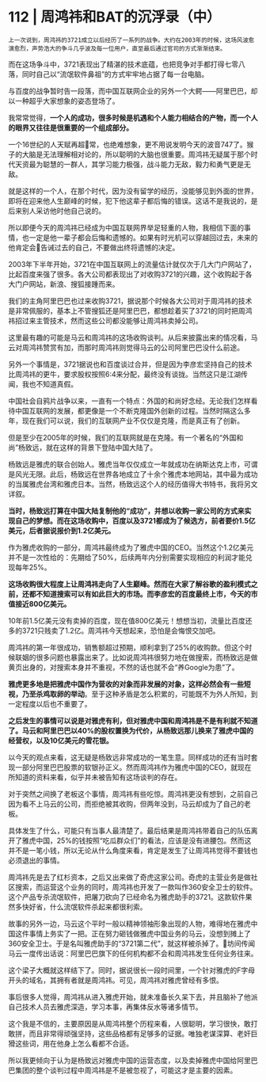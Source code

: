 # 112 | 周鸿祎和BAT的沉浮录（中）

    上一次说到，周鸿祎的3721成立以后经历了一系列的战争。大约在2003年的时候，这场风波愈演愈烈，声势浩大的争斗几乎波及每一位用户，直至最后通过官司的方式渐渐结束。

而在这场争斗中，3721表现出了精湛的技术底蕴，也把竞争对手都打得七零八落，同时自己以“流氓软件鼻祖”的方式牢牢地占据了每一台电脑。

与百度的战争暂时告一段落，而中国互联网企业的另外一个大鳄——阿里巴巴，却以一种超乎大家想象的姿态登场了。

我常常觉得，**一个人的成功，很多时候是机遇和个人能力相结合的产物，而一个人的眼界又往往是很重要的一个组成部分。**

一个16世纪的人天赋再超常，也绝难想象，更不用说发明今天的波音747了。猴子的大脑是无法理解相对论的，所以聪明的大脑也很重要。周鸿祎无疑属于那个时代天资最为聪慧的一群人，其学习能力极强，战斗能力无敌，毅力和勇气更是无敌。

就是这样的一个人，在那个时代，因为没有留学的经历，没能够见到外面的世界，即将在迎来他人生巅峰的时候，犯下他这辈子都后悔的错误。这话不是我说的，是后来别人采访他时他自己说的。

所以即便今天的周鸿祎已经成为中国互联网界举足轻重的人物，我相信下面的事情，也一定是他一辈子都会后悔和遗憾的。如果有时光机可以穿越回过去，未来的他肯定会告诫过去的自己，不要做出终将遗憾的决定。

2003年下半年开始，3721在中国互联网上的流量估计就仅次于几大门户网站了，比起百度来强了很多。各大公司都表现出了对收购3721的兴趣，这个收购起于各大门户网站，新浪、搜狐接踵而来。

我们的主角阿里巴巴也过来收购3721，据说那个时候各大公司对于周鸿祎的技术是非常佩服的，基本上不管搜狐还是阿里巴巴，都想趁着买了3721的同时把周鸿祎招过来主管技术，然而这些公司都没能够让周鸿祎卖掉公司。

这里最有趣的可能是马云和周鸿祎的这场收购谈判。从后来披露出来的情况看，马云对周鸿祎赞赏有加，而那时周鸿祎则觉得马云的公司阿里巴巴没什么前途。

另外一个事情是，3721据说也和百度谈过合并，但是因为李彦宏坚持自己的技术比周鸿祎的更牛，要求股权按照6:4来分配，最终没有谈拢。当然这只是江湖传闻，我也不知道真假。

中国社会自鸦片战争以来，一直有一个特点：外国的和尚好念经。无论我们怎样看待中国互联网的发展，都更像是一个不断克隆国外创新的过程。当然时隔这么多年，现在我们可以说，我们的互联网产业不仅仅是克隆，而是真正有了创新。

但是至少在2005年的时候，我们的互联网就是在克隆。有一个著名的“外国和尚”杨致远，就在这样的背景下登陆中国大陆了。

杨致远是雅虎的联合创始人。雅虎当年仅仅成立一年就成功在纳斯达克上市，可谓是风光无限。此后，杨致远在世界各地成立了十余个雅虎本地网站，其中最为成功的当属雅虎台湾和雅虎日本。当然，杨致远这个人的经历值得大书特书，我将另文详叙。

**当时，杨致远打算在中国大陆复制他的“成功”，并想以收购一家公司的方式来实现自己的梦想。而在这场收购中，百度以及3721都成为了候选方，前者要价1.5亿美元，后者据说报价到1.2亿美元。**

作为雅虎收购的一部分，周鸿祎最终成为了雅虎中国的CEO。当然这个1.2亿美元并不是一次性给的：先期给了50%，后续两年内分别需要实现相应的利润才能兑现每年25%。

**这场收购很大程度上让周鸿祎走向了人生巅峰。然而在大家了解谷歌的盈利模式之前，还都不知道搜索可以有如此巨大的市场。而李彦宏的百度最终上市，今天的市值接近800亿美元。**

10年前1.5亿美元没有卖掉的百度，现在值800亿美元！想想当初，流量比百度还多的3721只贱卖了1.2亿。周鸿祎今天想起来，恐怕是会悔恨交加吧。

周鸿祎的第一年很成功，销售额超过预期，顺利拿到了25%的收购款。但这个时候联姻的很多问题也暴露出来了。比如说周鸿祎很努力地在做搜索，而杨致远是做黄页出身的，对搜索本身并不重视，不然的话也就不会“养Google为患”了。

**雅虎更多地是把雅虎中国作为营收的对象而非发展的对象，这样必然会有一些短视，乃至杀鸡取卵的举动**。至于这种矛盾是怎么积累的，可能既不为外人所知，到一定程度以后也不重要了。

**之后发生的事情可以说是对雅虎有利，但对雅虎中国和周鸿祎是不是有利就不知道了。马云和阿里巴巴以40%的股权置换为代价，从杨致远那儿换来了雅虎中国的经营权，以及10亿美元的雪花银。**

以今天的观点来看，这无疑是杨致远非常成功的一笔生意。同样成功的还有当时套现一部分阿里巴巴股票的软银孙正义。然而周鸿祎作为雅虎中国的CEO，就现在所知道的资料来看，似乎并未被告知有这场谈判的存在。

对于突然之间换了老板这个事情，周鸿祎有些吃惊。周鸿祎更没有想到，之前自己因为看不上马云的公司，而拒绝被其收购，但两年没到，马云却成为了自己的老板。

具体发生了什么，可能只有当事人最清楚了。最后结果是周鸿祎带着自己的队伍离开了雅虎中国，25%的钱按照“吃瓜群众们”的看法，应该是没有进腰包。然而这并不是一笔小钱，所以无论从什么角度来看，肯定是发生了让周鸿祎觉得不要钱也必须退出的事情。

周鸿祎先是去了红杉资本，之后又出来做了奇虎这家公司。奇虎的主营业务是做社区搜索，而运营这个业务的同时，周鸿祎也开发了一款叫作360安全卫士的软件。这个产品专杀流氓软件，把屠刀砍向了已经命名为雅虎助手的3721。这款软件果然多快好省，什么流氓软件杀起来都很利索。

故事的另外一边，马云这个平时一般以精神领袖形象出现的人物，难得地在雅虎中国这件事情上务实了一把。正在努力砸钱做雅虎中国业务的马云，没想到摊上了360安全卫士。于是名叫雅虎助手的“3721第二代”，就这样被杀掉了。坊间传闻马云一度传出话说：阿里巴巴旗下的任何机构都不会和周鸿祎发生任何业务往来。

这个梁子大概就这样结下了。同时，据说很长一段时间里，一个针对雅虎的F字母开头的域名，其拥有者就是周鸿祎。可见，周鸿祎对雅虎曾经有多恨。

事后很多人觉得，周鸿祎从进入雅虎开始，就未准备长久呆下去，并且脑补了他派自己技术人员去雅虎深造，学习本事，再集体反水等诸多情节。

这个我是不信的，主要原因是从周鸿祎整个历程来看，人很聪明，学习很快，敢打敢拼，而且非常得顽强坚持，这些品格都有足够多的证据。唯独老谋深算、老奸巨猾这些词，用在他身上怎么看都不合适。

所以我更倾向于认为是杨致远对雅虎中国的运营态度，以及卖掉雅虎中国给阿里巴巴集团的整个谈判过程中周鸿祎是不是被忽视了，可能这才是主要的因素。
    